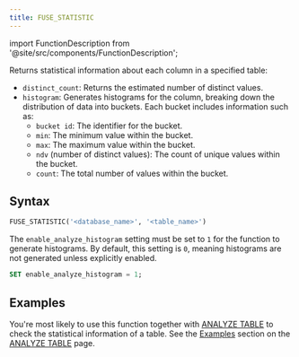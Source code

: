 ```yaml
---
title: FUSE_STATISTIC
---
```

import FunctionDescription from '@site/src/components/FunctionDescription';

<FunctionDescription description="Introduced or updated: v1.2.587"/>

Returns statistical information about each column in a specified table:

- `distinct_count`: Returns the estimated number of distinct values.
- `histogram`: Generates histograms for the column, breaking down the distribution of data into buckets. Each bucket includes information such as:
    - `bucket id`: The identifier for the bucket.
    - `min`: The minimum value within the bucket.
    - `max`: The maximum value within the bucket.
    - `ndv` (number of distinct values): The count of unique values within the bucket.
    - `count`: The total number of values within the bucket.

## Syntax

```sql
FUSE_STATISTIC('<database_name>', '<table_name>')
```

The `enable_analyze_histogram` setting must be set to `1` for the function to generate histograms. By default, this setting is `0`, meaning histograms are not generated unless explicitly enabled.

```sql
SET enable_analyze_histogram = 1;
```

## Examples

You're most likely to use this function together with [ANALYZE TABLE](/sql/sql-commands/ddl/table/analyze-table) to check the statistical information of a table. See the [Examples](/sql/sql-commands/ddl/table/analyze-table#examples) section on the [ANALYZE TABLE](/sql/sql-commands/ddl/table/analyze-table) page.